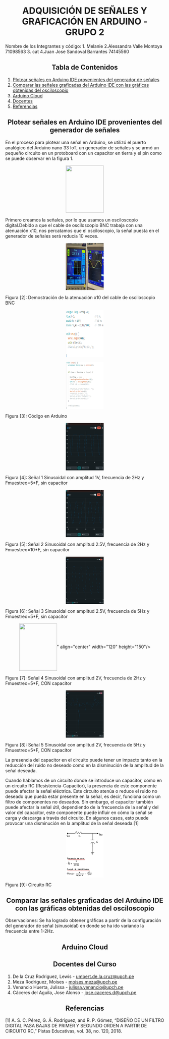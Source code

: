 <h1 style="text-align: center;">ADQUISICIÓN DE SEÑALES Y GRAFICACIÓN EN ARDUINO - GRUPO 2</h1>


</h3>Nombre de los Integrantes y código:
</h3>1. Melanie
</h3>2.Alessandra Valle Montoya  71098563
</h3>3. cat
</h3>4.Juan Jose Sandoval Barrantes 74145560



<h2 style="text-align: center;">Tabla de Contenidos</h2>

1. [Plotear señales en Arduino IDE provenientes del generador de señales](#Ploteo)
2. [Comparar las señales graficadas del Arduino IDE con las gráficas obtenidas del osciloscopio](#Comparar)
3. [Arduino Cloud](#Arduino)
4. [Docentes](#Docentes)
5. [Referencias](#Referencias)

<a id = "Ploteo" style></a>
<h2 style = "text-align: center;">Plotear señales en Arduino IDE provenientes del generador de señales</h2>

En el proceso para plotear una señal en Arduino, se utilizó el puerto analógico del Arduino nano 33 IoT, un generador de señales y se armó un pequeño circuito en un protoboard con un capacitor en tierra y el pin como se puede observar en la figura 1.

<p align="center">
<img src="Imágenes/fotoales.jpeg" align="center" width="120" height="150"/>
</p>

Primero creamos la señales, por lo que usamos un osciloscopio digital.Debido a que el cable de osciloscopio BNC trabaja con una atenuación x10, nos percatamos que el osciloscopio, la señal puesta en el generador de señales será reducía 10 veces.

<p align="center">
<img src="Documentación/2. Ploteo de Señales/Imagenes Lab2/atenuacion.png " align="center" width="120" height="150"/>
</p>
Figura [2]: Demostración de la atenuación x10 del cable de osciloscopio BNC

<p align="center">
<img src="Documentación/2. Ploteo de Señales/Imagenes Lab2/codig1.png" align="center" width="120" height="150"/>
</p>
<p align="center">
<img src="Documentación/2. Ploteo de Señales/Imagenes Lab2/codig2.png" align="center" width="120" height="150"/>
</p>
Figura [3]: Código en Arduino

<p align="center">
<img src="Documentación/2. Ploteo de Señales/Imagenes Lab2/señal1.jpeg" align="center" width="120" height="150"/>
</p>
Figura [4]: Señal 1 Sinusoidal con amplitud 1V, frecuencia de 2Hz y Fmuestreo=5*F, sin capacitor

<p align="center">
<img src="Documentación/2. Ploteo de Señales/Imagenes Lab2/señal 2Hz sin.jpeg" align="center" width="120" height="150"/>
</p>
Figura [5]: Señal 2 Sinusoidal con amplitud 2.5V, frecuencia de 2Hz y Fmuestreo=10*F, sin capacitor

<p align="center">
<img src="Documentación/2. Ploteo de Señales/Imagenes Lab2/5HzSin.jpg" align="center" width="120" height="150"/>
</p>
Figura [6]: Señal 3 Sinusoidal con amplitud 2.5V, frecuencia de 5Hz y Fmuestreo=5*F, sin capacitor

<p align="center">
<img src="<img src="Documentación/2. Ploteo de Señales/Imagenes Lab2/Con2Hz.jpg" align="center" width="120" height="150"/>" align="center" width="120" height="150"/>
</p>
Figura [7]: Señal 4 Sinusoidal con amplitud 2V, frecuencia de 2Hz y Fmuestreo=5*F, CON capacitor

<p align="center">
<img src="Documentación/2. Ploteo de Señales/Imagenes Lab2/Con5hz.jpg" align="center" width="120" height="150"/>
</p>
Figura [8]: Señal 5 Sinusoidal con amplitud 2V, frecuencia de 5Hz y Fmuestreo=5*F, CON capacitor

La presencia del capacitor en el circuito puede tener un impacto tanto en la reducción del ruido no deseado como en la disminución de la amplitud de la señal deseada. 

Cuando hablamos de un circuito donde se introduce un capacitor, como en un circuito RC (Resistencia-Capacitor), la presencia de este componente puede afectar la señal eléctrica. Este circuito atenúa o reduce el ruido no deseado que pueda estar presente en la señal, es decir, funciona como un filtro de componentes no deseados. Sin embargo, el capacitor también puede afectar la señal útil, dependiendo de la frecuencia de la señal y del valor del capacitor, este componente puede influir en cómo la señal se carga y descarga a través del circuito. En algunos casos, esto puede provocar una disminución en la amplitud de la señal deseada.[1]

<p align="center">
<img src="Documentación/2. Ploteo de Señales/Imagenes Lab2/rc.jpeg" align="center" width="120" height="150"/>
</p>
Figura [9]: Circuito RC 


<a id = "Comparar"></a>  
<h2 style = "text-align: center;">Comparar las señales graficadas del Arduino IDE con las gráficas obtenidas del osciloscopio</h2>

Observaciones:
Se ha logrado obtener gráficas a partir de la configuración del generador de señal (sinusoidal) en donde se ha ido variando la frecuencia entre 1-2Hz.


<a id = "Arduino"></a>
<h2 style = "text-align: center;">Arduino Cloud</h2>


<a id = "Docentes"></a>
<h2 style = "text-align: center;">Docentes del Curso</h2>

1. De la Cruz Rodriguez, Lewis - umbert.de.la.cruz@upch.pe
2. Meza Rodriguez, Moises - moises.meza@upch.pe
3. Venancio Huerta, Julissa - julissa.venancio@upch.pe
4. Cáceres del Aguila, Jose Alonso - jose.caceres.d@upch.pe

<a id = "Referencias"></a>
<h2 style = "text-align: center;">Referencias</h2>
[1]  A. S. C. Pérez, G. Á. Rodríguez, and R. P. Gómez, “DISEÑO DE UN FILTRO DIGITAL PASA BAJAS DE PRIMER Y SEGUNDO ORDEN A PARTIR DE CIRCUITO RC,” Pistas Educativas, vol. 38, no. 120, 2018. 

